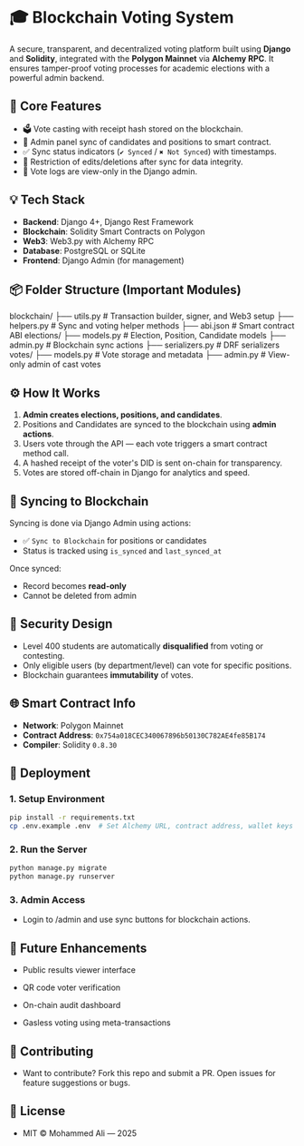 # 🎓 Blockchain Voting System

A secure, transparent, and decentralized voting platform built using **Django** and **Solidity**, integrated with the **Polygon Mainnet** via **Alchemy RPC**. It ensures tamper-proof voting processes for academic elections with a powerful admin backend.

## 🔐 Core Features

- 🗳 Vote casting with receipt hash stored on the blockchain.
- 🔄 Admin panel sync of candidates and positions to smart contract.
- ✅ Sync status indicators (`✔ Synced` / `✖ Not Synced`) with timestamps.
- 🚫 Restriction of edits/deletions after sync for data integrity.
- 🧾 Vote logs are view-only in the Django admin.

## 💡 Tech Stack

- **Backend**: Django 4+, Django Rest Framework
- **Blockchain**: Solidity Smart Contracts on Polygon
- **Web3**: Web3.py with Alchemy RPC
- **Database**: PostgreSQL or SQLite
- **Frontend**: Django Admin (for management)

## 📦 Folder Structure (Important Modules)

blockchain/
├── utils.py # Transaction builder, signer, and Web3 setup
├── helpers.py # Sync and voting helper methods
├── abi.json # Smart contract ABI
elections/
├── models.py # Election, Position, Candidate models
├── admin.py # Blockchain sync actions
├── serializers.py # DRF serializers
votes/
├── models.py # Vote storage and metadata
├── admin.py # View-only admin of cast votes



## ⚙️ How It Works

1. **Admin creates elections, positions, and candidates**.
2. Positions and Candidates are synced to the blockchain using **admin actions**.
3. Users vote through the API — each vote triggers a smart contract method call.
4. A hashed receipt of the voter's DID is sent on-chain for transparency.
5. Votes are stored off-chain in Django for analytics and speed.

## 🔁 Syncing to Blockchain

Syncing is done via Django Admin using actions:
- ✅ `Sync to Blockchain` for positions or candidates
- Status is tracked using `is_synced` and `last_synced_at`

Once synced:
- Record becomes **read-only**
- Cannot be deleted from admin

## 🔐 Security Design

- Level 400 students are automatically **disqualified** from voting or contesting.
- Only eligible users (by department/level) can vote for specific positions.
- Blockchain guarantees **immutability** of votes.

## 🌐 Smart Contract Info

- **Network**: Polygon Mainnet
- **Contract Address**: `0x754a018CEC340067896b50130C782AE4fe85B174`
- **Compiler**: Solidity `0.8.30`

## 🚀 Deployment

### 1. Setup Environment

```bash
pip install -r requirements.txt
cp .env.example .env  # Set Alchemy URL, contract address, wallet keys
```


### 2. Run the Server

```bash
python manage.py migrate
python manage.py runserver
```


### 3. Admin Access

- Login to /admin and use sync buttons for blockchain actions.

## 🔎 Future Enhancements

- Public results viewer interface

- QR code voter verification

- On-chain audit dashboard

- Gasless voting using meta-transactions

## 🤝 Contributing

- Want to contribute? Fork this repo and submit a PR. Open issues for feature suggestions or bugs.

##  📝 License
- MIT © Mohammed Ali — 2025
